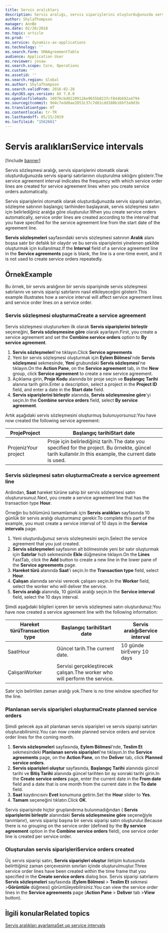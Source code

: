 ```yaml
---
title: Servis aralıkları
description: Servis aralığı, servis siparişlerini oluşturduğunuzda servis sözleşmesi satırları için servis siparişi satırlarının oluşturulma sıklığını gösterir.
author: ShylaThompson
manager: AnnBe
ms.date: 02/20/2018
ms.topic: article
ms.prod: ''
ms.service: dynamics-ax-applications
ms.technology: ''
ms.search.form: SMAAgreementTable
audience: Application User
ms.reviewer: josaw
ms.search.scope: Core, Operations
ms.custom: ''
ms.assetid: ''
ms.search.region: Global
ms.author: ShylaThompson
ms.search.validFrom: 2016-02-28
ms.dyn365.ops.version: AX 7.0.0
ms.openlocfilehash: 10078cbd02209126e9655b823fcf844b692a4794
ms.sourcegitcommit: 9d4c7edd0ae2053c37c7d81cdd180b16bf3a9d3b
ms.translationtype: HT
ms.contentlocale: tr-TR
ms.lasthandoff: 05/15/2019
ms.locfileid: "1562661"
---
```

# <a name="service-intervals"></a><span data-ttu-id="6ec01-103">Servis aralıkları</span><span class="sxs-lookup"><span data-stu-id="6ec01-103">Service intervals</span></span>

[!include [banner](../includes/banner.md)]

<span data-ttu-id="6ec01-104">Servis sözleşmesi aralığı, servis siparişlerini otomatik olarak oluşturduğunuzda servis siparişi satırlarının oluşturulma sıklığını gösterir.</span><span class="sxs-lookup"><span data-stu-id="6ec01-104">The service agreement interval indicates the frequency with which service order lines are created for service agreement lines when you create service orders automatically.</span></span>

<span data-ttu-id="6ec01-105">Servis siparişlerini otomatik olarak oluşturduğunuzda servis siparişi satırları, sözleşme satırının başlangıç tarihinden başlayarak, servis sözleşmesi satırı için belirlediğiniz aralığa göre oluşturulur.</span><span class="sxs-lookup"><span data-stu-id="6ec01-105">When you create service orders automatically, service order lines are created according to the interval that you have specified for the service agreement line from the start date of the agreement line.</span></span>

<span data-ttu-id="6ec01-106">**Servis sözleşmeleri** sayfasındaki servis sözleşmesi satırının **Aralık** alanı boşsa satır bir defalık bir olaydır ve bu servis siparişlerini yinelenen şekilde oluşturmak için kullanılmaz.</span><span class="sxs-lookup"><span data-stu-id="6ec01-106">If the **Interval** field of a service agreement line in the **Service agreements** page is blank, the line is a one-time event, and it is not used to create service orders repeatedly.</span></span>

## <a name="example"></a><span data-ttu-id="6ec01-107">Örnek</span><span class="sxs-lookup"><span data-stu-id="6ec01-107">Example</span></span>

<span data-ttu-id="6ec01-108">Bu örnek, bir servis aralığının bir servis siparişinde servis sözleşmesi satırlarını ve servis siparişi satırlarını nasıl etkileyeceğini gösterir.</span><span class="sxs-lookup"><span data-stu-id="6ec01-108">This example illustrates how a service interval will affect service agreement lines and service order lines on a service order.</span></span>

### <a name="create-a-service-agreement"></a><span data-ttu-id="6ec01-109">Servis sözleşmesi oluşturma</span><span class="sxs-lookup"><span data-stu-id="6ec01-109">Create a service agreement</span></span>

<span data-ttu-id="6ec01-110">Servis sözleşmesi oluştururken ilk olarak **Servis siparişlerini birleştir** seçeneğini, **Servis sözleşmesine göre** olarak ayarlayın.</span><span class="sxs-lookup"><span data-stu-id="6ec01-110">First, you create a service agreement and set the **Combine service orders** option to **By service agreement**.</span></span>

1. <span data-ttu-id="6ec01-111">**Servis sözleşmeleri**'ne tıklayın.</span><span class="sxs-lookup"><span data-stu-id="6ec01-111">Click **Service agreements**</span></span>
2. <span data-ttu-id="6ec01-112">Yeni bir servis sözleşmesi oluşturmak için **Eylem Bölmesi**'nde **Servis sözleşmesi** sekmesinde, **Yeni** grubundaki **Servis sözleşmesi**'ne tıklayın.</span><span class="sxs-lookup"><span data-stu-id="6ec01-112">On the **Action Pane**, on the **Service agreement** tab, in the **New** group, click **Service agreement** to create a new service agreement.</span></span>
3. <span data-ttu-id="6ec01-113">Açıklama girin, **Proje Kodu** alanında bir proje seçin ve **Başlangıç Tarihi** alanına tarih girin.</span><span class="sxs-lookup"><span data-stu-id="6ec01-113">Enter a description, select a project in the **Project ID** field, and enter a date in the **Start date** field.</span></span>
4. <span data-ttu-id="6ec01-114">**Servis siparişlerini birleştir** alanında, **Servis sözleşmesine göre**'yi seçin.</span><span class="sxs-lookup"><span data-stu-id="6ec01-114">In the **Combine service orders** field, select **By service agreement**.</span></span>

<span data-ttu-id="6ec01-115">Artık aşağıdaki servis sözleşmesini oluşturmuş bulunuyorsunuz:</span><span class="sxs-lookup"><span data-stu-id="6ec01-115">You have now created the following service agreement:</span></span>

| <span data-ttu-id="6ec01-116">Proje</span><span class="sxs-lookup"><span data-stu-id="6ec01-116">Project</span></span>      | <span data-ttu-id="6ec01-117">Başlangıç tarihi</span><span class="sxs-lookup"><span data-stu-id="6ec01-117">Start date</span></span>                                                                         |
|--------------|------------------------------------------------------------------------------------|
| <span data-ttu-id="6ec01-118">Projeniz</span><span class="sxs-lookup"><span data-stu-id="6ec01-118">Your project</span></span> | <span data-ttu-id="6ec01-119">Proje için belirlediğiniz tarih.</span><span class="sxs-lookup"><span data-stu-id="6ec01-119">The date you specified for the project.</span></span> <span data-ttu-id="6ec01-120">Bu örnekte, güncel tarih kullanılır.</span><span class="sxs-lookup"><span data-stu-id="6ec01-120">In this example, the current date is used.</span></span> |

### <a name="create-a-service-agreement-line"></a><span data-ttu-id="6ec01-121">Servis sözleşmesi satırı oluşturma</span><span class="sxs-lookup"><span data-stu-id="6ec01-121">Create a service agreement line</span></span>

<span data-ttu-id="6ec01-122">Ardından, **Saat** hareket türüne sahip bir servis sözleşmesi satırı oluşturursunuz.</span><span class="sxs-lookup"><span data-stu-id="6ec01-122">Next, you create a service agreement line that has the transaction type **Hour**.</span></span>

<span data-ttu-id="6ec01-123">Örneğin bu bölümünü tamamlamak için **Servis aralıkları** sayfasında 10 günlük bir servis aralığı oluşturmanız gerekir.</span><span class="sxs-lookup"><span data-stu-id="6ec01-123">To complete this part of the example, you must create a service interval of 10 days in the **Service intervals** page.</span></span> 

1. <span data-ttu-id="6ec01-124">Yeni oluşturduğunuz servis sözleşmesini seçin.</span><span class="sxs-lookup"><span data-stu-id="6ec01-124">Select the service agreement that you just created.</span></span> 
2. <span data-ttu-id="6ec01-125">**Servis sözleşmeleri** sayfasının alt bölmesinde yeni bir satır oluşturmak için **Satırlar** hızlı sekmesinde **Ekle** düğmesine tıklayın.</span><span class="sxs-lookup"><span data-stu-id="6ec01-125">On the **Lines** FastTab, click the **Add** button to create a new line in the lower pane of the **Service agreements** page.</span></span>
3. <span data-ttu-id="6ec01-126">**Hareket türü** alanında **Saat**'i seçin.</span><span class="sxs-lookup"><span data-stu-id="6ec01-126">In the **Transaction type** field, select **Hour**.</span></span>
4. <span data-ttu-id="6ec01-127">**Çalışan** alanında servisi verecek çalışanı seçin.</span><span class="sxs-lookup"><span data-stu-id="6ec01-127">In the **Worker** field, select the worker who will deliver the service.</span></span>
5. <span data-ttu-id="6ec01-128">**Servis aralığı** alanında, 10 günlük aralığı seçin.</span><span class="sxs-lookup"><span data-stu-id="6ec01-128">In the **Service interval** field, select the 10 days interval.</span></span>

<span data-ttu-id="6ec01-129">Şimdi aşağıdaki bilgileri içeren bir servis sözleşmesi satırı oluşturdunuz:</span><span class="sxs-lookup"><span data-stu-id="6ec01-129">You have now created a service agreement line with the following information:</span></span>

| <span data-ttu-id="6ec01-130">Hareket türü</span><span class="sxs-lookup"><span data-stu-id="6ec01-130">Transaction type</span></span> | <span data-ttu-id="6ec01-131">Başlangıç tarihi</span><span class="sxs-lookup"><span data-stu-id="6ec01-131">Start date</span></span>                               | <span data-ttu-id="6ec01-132">Servis aralığı</span><span class="sxs-lookup"><span data-stu-id="6ec01-132">Service interval</span></span> |
|------------------|------------------------------------------|------------------|
| <span data-ttu-id="6ec01-133">Saat</span><span class="sxs-lookup"><span data-stu-id="6ec01-133">Hour</span></span>             | <span data-ttu-id="6ec01-134">Güncel tarih.</span><span class="sxs-lookup"><span data-stu-id="6ec01-134">The current date.</span></span>                        | <span data-ttu-id="6ec01-135">10 günde bir</span><span class="sxs-lookup"><span data-stu-id="6ec01-135">Every 10 days</span></span>    |
| <span data-ttu-id="6ec01-136">Çalışan</span><span class="sxs-lookup"><span data-stu-id="6ec01-136">Worker</span></span>           | <span data-ttu-id="6ec01-137">Servisi gerçekleştirecek çalışan.</span><span class="sxs-lookup"><span data-stu-id="6ec01-137">The worker who will perform the service.</span></span> |                  |

<span data-ttu-id="6ec01-138">Satır için belirtilen zaman aralığı yok.</span><span class="sxs-lookup"><span data-stu-id="6ec01-138">There is no time window specified for the line.</span></span> 

### <a name="create-planned-service-orders"></a><span data-ttu-id="6ec01-139">Planlanan servis siparişleri oluşturma</span><span class="sxs-lookup"><span data-stu-id="6ec01-139">Create planned service orders</span></span>

<span data-ttu-id="6ec01-140">Şimdi gelecek aya ait planlanan servis siparişleri ve servis siparişi satırları oluşturabilirsiniz.</span><span class="sxs-lookup"><span data-stu-id="6ec01-140">You can now create planned service orders and service order lines for the coming month.</span></span>

1. <span data-ttu-id="6ec01-141">**Servis sözleşmeleri** sayfasında, **Eylem Bölmesi**'nde, **Teslim Et** sekmesindeki **Planlanan servis siparişleri**'ne tıklayın.</span><span class="sxs-lookup"><span data-stu-id="6ec01-141">In the **Service agreements** page, on the **Action Pane**, on the **Deliver** tab, click **Planned service orders**.</span></span>
2. <span data-ttu-id="6ec01-142">**Servis siparişleri oluştur** sayfasında, **Başlangıç Tarihi** alanında güncel tarihi ve **Bitiş Tarihi** alanında güncel tarihten bir ay sonraki tarihi girin.</span><span class="sxs-lookup"><span data-stu-id="6ec01-142">In the **Create service orders** page, enter the current date in the **From date** field and a date that is one month from the current date in the **To date** field.</span></span>
3. <span data-ttu-id="6ec01-143">**Saat** kaydırıcısını **Evet** konumuna getirin.</span><span class="sxs-lookup"><span data-stu-id="6ec01-143">Set the **Hour** slider to **Yes**.</span></span> 
4. <span data-ttu-id="6ec01-144">**Tamam** seçeneğini tıklatın.</span><span class="sxs-lookup"><span data-stu-id="6ec01-144">Click **OK**.</span></span>

<span data-ttu-id="6ec01-145">Servis siparişinde hiçbir gruplandırma bulunmadığından ( **Servis siparişlerini birleştir** alanındaki **Servis sözleşmesine göre** seçeneğiyle tanımlanır), servis siparişi başına bir servis siparişi satırı oluşturulur.</span><span class="sxs-lookup"><span data-stu-id="6ec01-145">Because there is no grouping on the service order (defined by the **By service agreement** option in the **Combine service orders** field), one service order line is created per service order.</span></span>

### <a name="service-orders-created"></a><span data-ttu-id="6ec01-146">Oluşturulan servis siparişleri</span><span class="sxs-lookup"><span data-stu-id="6ec01-146">Service orders created</span></span>

<span data-ttu-id="6ec01-147">Üç servis siparişi satırı, **Servis siparişleri oluştur** iletişim kutusunda belirttiğiniz zaman çerçevesinin sınırları içinde oluşturulmuştur.</span><span class="sxs-lookup"><span data-stu-id="6ec01-147">Three service order lines have been created within the time frame that you specified in the **Create service orders** dialog box.</span></span> <span data-ttu-id="6ec01-148">Servis siparişi satırlarını **Servis sözleşmeleri** sayfasında (**Eylem Bölmesi** \> **Teslim Et** sekmesi \>**Görüntüle** düğmesi) görüntüleyebilirsiniz.</span><span class="sxs-lookup"><span data-stu-id="6ec01-148">You can view the service order lines in the **Service agreements** page (**Action Pane** \> **Deliver** tab \>**View** button).</span></span>

## <a name="related-topics"></a><span data-ttu-id="6ec01-149">İlgili konular</span><span class="sxs-lookup"><span data-stu-id="6ec01-149">Related topics</span></span>

[<span data-ttu-id="6ec01-150">Servis aralıkları ayarlama</span><span class="sxs-lookup"><span data-stu-id="6ec01-150">Set up service intervals</span></span>](set-up-service-intervals.md)  

